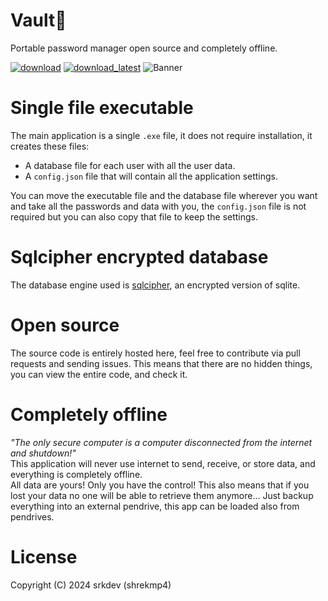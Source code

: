 # Vault🔐
Portable password manager open source and completely offline.

[![download](https://img.shields.io/github/v/release/devpelux/vault?label=DOWNLOAD&sort=semver&style=for-the-badge)](https://github.com/devpelux/vault/releases/latest)
[![download_latest](https://img.shields.io/github/v/release/devpelux/vault?include_prereleases&label=LATEST%20RELEASE&sort=semver&style=for-the-badge)](https://github.com/devpelux/vault/releases)
![Banner](https://www.educ.cam.ac.uk/images/it/strong-password-banner.jpg)


# Single file executable
The main application is a single `.exe` file, it does not require installation, it creates these files:
- A database file for each user with all the user data.
- A `config.json` file that will contain all the application settings.

You can move the executable file and the database file wherever you want and take all the passwords and data with you, the `config.json` file is not required but you can also copy that file to keep the settings.


# Sqlcipher encrypted database
The database engine used is [sqlcipher](https://github.com/sqlcipher/sqlcipher), an encrypted version of sqlite.  


# Open source
The source code is entirely hosted here, feel free to contribute via pull requests and sending issues.
This means that there are no hidden things, you can view the entire code, and check it.


# Completely offline
*"The only secure computer is a computer disconnected from the internet and shutdown!"*  
This application will never use internet to send, receive, or store data, and everything is completely offline.  
All data are yours! Only you have the control!
This also means that if you lost your data no one will be able to retrieve them anymore...
Just backup everything into an external pendrive, this app can be loaded also from pendrives.


# License
Copyright (C) 2024 srkdev (shrekmp4)  
